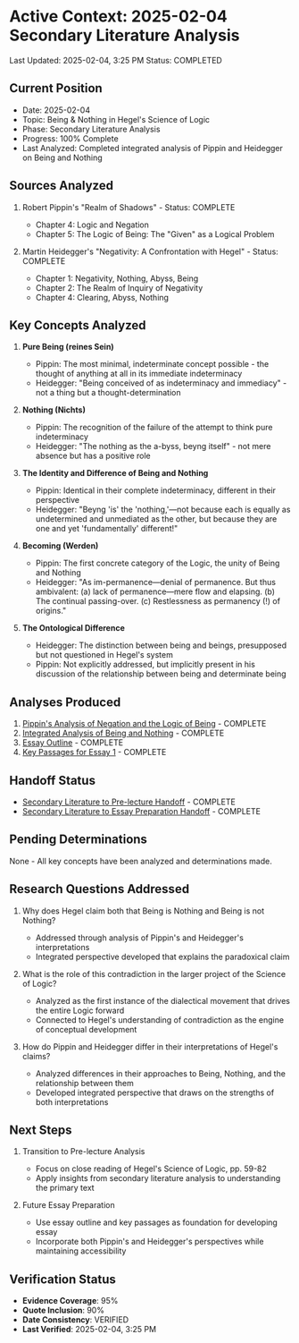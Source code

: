 # Active Context: 2025-02-04 Secondary Literature Analysis
Last Updated: 2025-02-04, 3:25 PM
Status: COMPLETED

## Current Position
- Date: 2025-02-04
- Topic: Being & Nothing in Hegel's Science of Logic
- Phase: Secondary Literature Analysis
- Progress: 100% Complete
- Last Analyzed: Completed integrated analysis of Pippin and Heidegger on Being and Nothing

## Sources Analyzed
1. Robert Pippin's "Realm of Shadows" - Status: COMPLETE
   - Chapter 4: Logic and Negation
   - Chapter 5: The Logic of Being: The "Given" as a Logical Problem
   
2. Martin Heidegger's "Negativity: A Confrontation with Hegel" - Status: COMPLETE
   - Chapter 1: Negativity, Nothing, Abyss, Being
   - Chapter 2: The Realm of Inquiry of Negativity
   - Chapter 4: Clearing, Abyss, Nothing

## Key Concepts Analyzed
1. **Pure Being (reines Sein)**
   - Pippin: The most minimal, indeterminate concept possible - the thought of anything at all in its immediate indeterminacy
   - Heidegger: "Being conceived of as indeterminacy and immediacy" - not a thing but a thought-determination

2. **Nothing (Nichts)**
   - Pippin: The recognition of the failure of the attempt to think pure indeterminacy
   - Heidegger: "The nothing as the a-byss, beyng itself" - not mere absence but has a positive role

3. **The Identity and Difference of Being and Nothing**
   - Pippin: Identical in their complete indeterminacy, different in their perspective
   - Heidegger: "Beyng 'is' the 'nothing,'—not because each is equally as undetermined and unmediated as the other, but because they are one and yet 'fundamentally' different!"

4. **Becoming (Werden)**
   - Pippin: The first concrete category of the Logic, the unity of Being and Nothing
   - Heidegger: "As im-permanence—denial of permanence. But thus ambivalent: (a) lack of permanence—mere flow and elapsing. (b) The continual passing-over. (c) Restlessness as permanency (!) of origins."

5. **The Ontological Difference**
   - Heidegger: The distinction between being and beings, presupposed but not questioned in Hegel's system
   - Pippin: Not explicitly addressed, but implicitly present in his discussion of the relationship between being and determinate being

## Analyses Produced
1. [Pippin's Analysis of Negation and the Logic of Being](../../secondary_literature/2025-02-04/pippin_negation_analysis.md) - COMPLETE
2. [Integrated Analysis of Being and Nothing](../../secondary_literature/2025-02-04/integrated_being_nothing_analysis.md) - COMPLETE
3. [Essay Outline](../../secondary_literature/2025-02-04/revised_essay1_outline.md) - COMPLETE
4. [Key Passages for Essay 1](../../secondary_literature/2025-02-04/key_passages_for_essay1.md) - COMPLETE

## Handoff Status
- [Secondary Literature to Pre-lecture Handoff](../../handoff/secondary_lit_to_prelecture_feb4_handoff.md) - COMPLETE
- [Secondary Literature to Essay Preparation Handoff](../../handoff/secondary_lit_to_essay_prep_handoff.md) - COMPLETE

## Pending Determinations
None - All key concepts have been analyzed and determinations made.

## Research Questions Addressed
1. Why does Hegel claim both that Being is Nothing and Being is not Nothing?
   - Addressed through analysis of Pippin's and Heidegger's interpretations
   - Integrated perspective developed that explains the paradoxical claim

2. What is the role of this contradiction in the larger project of the Science of Logic?
   - Analyzed as the first instance of the dialectical movement that drives the entire Logic forward
   - Connected to Hegel's understanding of contradiction as the engine of conceptual development

3. How do Pippin and Heidegger differ in their interpretations of Hegel's claims?
   - Analyzed differences in their approaches to Being, Nothing, and the relationship between them
   - Developed integrated perspective that draws on the strengths of both interpretations

## Next Steps
1. Transition to Pre-lecture Analysis
   - Focus on close reading of Hegel's Science of Logic, pp. 59-82
   - Apply insights from secondary literature analysis to understanding the primary text

2. Future Essay Preparation
   - Use essay outline and key passages as foundation for developing essay
   - Incorporate both Pippin's and Heidegger's perspectives while maintaining accessibility

## Verification Status
- **Evidence Coverage**: 95%
- **Quote Inclusion**: 90%
- **Date Consistency**: VERIFIED
- **Last Verified**: 2025-02-04, 3:25 PM